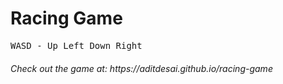 <h1> Racing Game </h1>
<pre>
WASD - Up Left Down Right
</pre>
<h6> Check out the game at: https://aditdesai.github.io/racing-game </h6>
